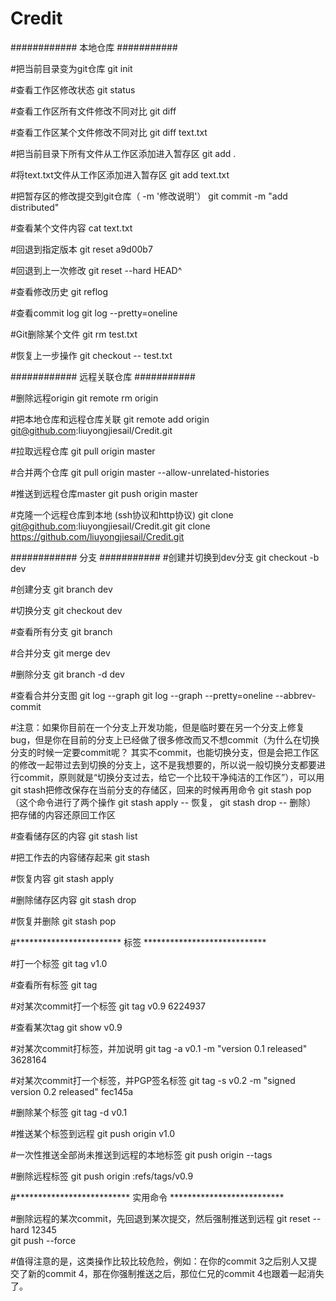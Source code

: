 # Credit


############   本地仓库  ###########

#把当前目录变为git仓库
git init

#查看工作区修改状态
git status

#查看工作区所有文件修改不同对比
git diff

#查看工作区某个文件修改不同对比
git diff text.txt

#把当前目录下所有文件从工作区添加进入暂存区
git add .

#将text.txt文件从工作区添加进入暂存区
git add text.txt

#把暂存区的修改提交到git仓库（ -m '修改说明'）
git commit -m "add distributed"

#查看某个文件内容
cat text.txt

#回退到指定版本
git reset a9d00b7

#回退到上一次修改
git reset --hard HEAD^

#查看修改历史
git reflog

#查看commit log
git log --pretty=oneline

#Git删除某个文件
git rm test.txt

#恢复上一步操作
git checkout -- test.txt


############   远程关联仓库  ###########

#删除远程origin
git remote rm origin

#把本地仓库和远程仓库关联
git remote add origin git@github.com:liuyongjiesail/Credit.git

#拉取远程仓库
git pull origin master

#合并两个仓库
git pull origin master --allow-unrelated-histories

#推送到远程仓库master
git push origin master

#克隆一个远程仓库到本地 (ssh协议和http协议)
git clone git@github.com:liuyongjiesail/Credit.git
git clone https://github.com/liuyongjiesail/Credit.git


############   分支  ###########
#创建并切换到dev分支
git checkout -b dev

#创建分支
git branch dev

#切换分支
git checkout dev

#查看所有分支
git branch

#合并分支
git merge dev

#删除分支
git branch -d dev

#查看合并分支图
git log --graph
git log --graph --pretty=oneline --abbrev-commit

#注意：如果你目前在一个分支上开发功能，但是临时要在另一个分支上修复bug，但是你在目前的分支上已经做了很多修改而又不想commit（为什么在切换分支的时候一定要commit呢？ 其实不commit，也能切换分支，但是会把工作区的修改一起带过去到切换的分支上，这不是我想要的，所以说一般切换分支都要进行commit，原则就是“切换分支过去，给它一个比较干净纯洁的工作区”），可以用git stash把修改保存在当前分支的存储区，回来的时候再用命令 git stash pop（这个命令进行了两个操作 git stash apply -- 恢复， git stash drop -- 删除） 把存储的内容还原回工作区

#查看储存区的内容
git stash list

#把工作去的内容储存起来
git stash

#恢复内容
git stash apply

#删除储存区内容
git stash drop

#恢复并删除
git stash pop


#************************  标签 ****************************

#打一个标签
git tag v1.0

#查看所有标签
git tag

#对某次commit打一个标签
git tag v0.9 6224937

#查看某次tag
git show v0.9

#对某次commit打标签，并加说明
git tag -a v0.1 -m "version 0.1 released" 3628164

#对某次commit打一个标签，并PGP签名标签
git tag -s v0.2 -m "signed version 0.2 released" fec145a

#删除某个标签
git tag -d v0.1

#推送某个标签到远程
git push origin v1.0

#一次性推送全部尚未推送到远程的本地标签
git push origin --tags

#删除远程标签
git push origin :refs/tags/v0.9


#**************************  实用命令  **************************

#删除远程的某次commit，先回退到某次提交，然后强制推送到远程
git reset --hard 12345    
git push --force

#值得注意的是，这类操作比较比较危险，例如：在你的commit 3之后别人又提交了新的commit 4，那在你强制推送之后，那位仁兄的commit 4也跟着一起消失了。







